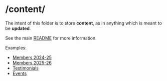 # /content/

The intent of this folder is to store **content**, as in anything which is meant
to be **updated**.

See the main [README](/README.md) for more information.

Examples:
- [Members 2024-25](members_2024_25/)
- [Members 2025-26](members_2025_26/)
- [Testimonials](testimonials/)
- [Events](events/)
